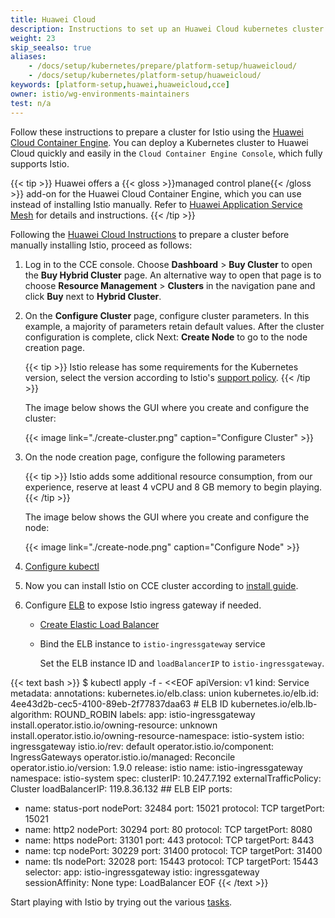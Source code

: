 ```yaml
---
title: Huawei Cloud
description: Instructions to set up an Huawei Cloud kubernetes cluster for Istio.
weight: 23
skip_seealso: true
aliases:
    - /docs/setup/kubernetes/prepare/platform-setup/huaweicloud/
    - /docs/setup/kubernetes/platform-setup/huaweicloud/
keywords: [platform-setup,huawei,huaweicloud,cce]
owner: istio/wg-environments-maintainers
test: n/a
---
```


Follow these instructions to prepare a cluster for Istio using the
[Huawei Cloud Container Engine](https://www.huaweicloud.com/intl/product/cce.html).
You can deploy a Kubernetes cluster to Huawei Cloud quickly and easily in the
`Cloud Container Engine Console`, which fully supports Istio.

{{< tip >}}
Huawei offers a {{< gloss >}}managed control plane{{< /gloss >}} add-on for the Huawei Cloud Container Engine,
which you can use instead of installing Istio manually.
Refer to [Huawei Application Service Mesh](https://support.huaweicloud.com/asm/index.html)
for details and instructions.
{{< /tip >}}

Following the [Huawei Cloud Instructions](https://support.huaweicloud.com/en-us/qs-cce/cce_qs_0008.html) to prepare a cluster before manually installing Istio, proceed as follows:

1.  Log in to the CCE console. Choose **Dashboard** > **Buy Cluster** to open the **Buy Hybrid Cluster** page. An alternative way to open that page is to choose **Resource Management** > **Clusters** in the navigation pane and click **Buy** next to **Hybrid Cluster**.

1.  On the **Configure Cluster** page, configure cluster parameters.
    In this example, a majority of parameters retain default values. After the cluster configuration is complete, click Next: **Create Node** to go to the node creation page.

    {{< tip >}}
    Istio release has some requirements for the Kubernetes version,
    select the version according to Istio's [support policy](/docs/releases/supported-releases#support-status-of-istio-releases).
    {{< /tip >}}

    The image below shows the GUI where you create and configure the cluster:

    {{< image link="./create-cluster.png" caption="Configure Cluster" >}}

1.  On the node creation page, configure the following parameters

    {{< tip >}}
    Istio adds some additional resource consumption,
    from our experience, reserve at least 4 vCPU and 8 GB memory to begin playing.
    {{< /tip >}}

    The image below shows the GUI where you create and configure the node:

    {{< image link="./create-node.png" caption="Configure Node" >}}

1.  [Configure kubectl](https://support.huaweicloud.com/intl/en-us/cce_faq/cce_faq_00041.html)

1.  Now you can install Istio on CCE cluster according to [install guide](/docs/setup/install).

1.  Configure [ELB](https://support.huaweicloud.com/intl/productdesc-elb/en-us_topic_0015479966.html) to expose Istio ingress gateway if needed.

    - [Create Elastic Load Balancer](https://console.huaweicloud.com/vpc/?region=ap-southeast-1#/elbs/createEnhanceElb)

    - Bind the ELB instance to `istio-ingressgateway` service

      Set the ELB instance ID and `loadBalancerIP` to `istio-ingressgateway`.

{{< text bash >}}
$ kubectl apply -f - <<EOF
apiVersion: v1
kind: Service
metadata:
  annotations:
    kubernetes.io/elb.class: union
    kubernetes.io/elb.id: 4ee43d2b-cec5-4100-89eb-2f77837daa63 # ELB ID
    kubernetes.io/elb.lb-algorithm: ROUND_ROBIN
  labels:
    app: istio-ingressgateway
    install.operator.istio.io/owning-resource: unknown
    install.operator.istio.io/owning-resource-namespace: istio-system
    istio: ingressgateway
    istio.io/rev: default
    operator.istio.io/component: IngressGateways
    operator.istio.io/managed: Reconcile
    operator.istio.io/version: 1.9.0
    release: istio
  name: istio-ingressgateway
  namespace: istio-system
spec:
  clusterIP: 10.247.7.192
  externalTrafficPolicy: Cluster
  loadBalancerIP: 119.8.36.132     ## ELB EIP
  ports:
  - name: status-port
    nodePort: 32484
    port: 15021
    protocol: TCP
    targetPort: 15021
  - name: http2
    nodePort: 30294
    port: 80
    protocol: TCP
    targetPort: 8080
  - name: https
    nodePort: 31301
    port: 443
    protocol: TCP
    targetPort: 8443
  - name: tcp
    nodePort: 30229
    port: 31400
    protocol: TCP
    targetPort: 31400
  - name: tls
    nodePort: 32028
    port: 15443
    protocol: TCP
    targetPort: 15443
  selector:
    app: istio-ingressgateway
    istio: ingressgateway
  sessionAffinity: None
  type: LoadBalancer
EOF
{{< /text >}}

Start playing with Istio by trying out the various [tasks](/docs/tasks).
